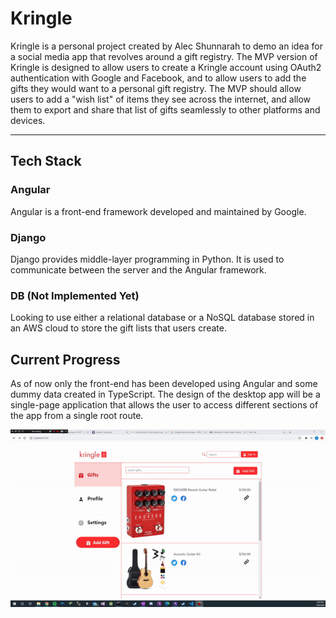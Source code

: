 # Kringle

Kringle is a personal project created by Alec Shunnarah to demo an idea for a social media app that revolves around a gift registry. The MVP version of Kringle is designed to allow users to create a Kringle account using OAuth2 authentication with Google and Facebook, and to allow users to add the gifts they would want to a personal gift registry. The MVP should allow users to add a "wish list" of items they see across the internet, and allow them to export and share that list of gifts seamlessly to other platforms and devices.

---

## Tech Stack

### Angular

Angular is a front-end framework developed and maintained by Google.

### Django

Django provides middle-layer programming in Python. It is used to communicate between the server and the Angular framework.

### DB (Not Implemented Yet)

Looking to use either a relational database or a NoSQL database stored in an AWS cloud to store the gift lists that users create.


## Current Progress

As of now only the front-end has been developed using Angular and some dummy data created in TypeScript. The design of the desktop app
will be a single-page application that allows the user to access different sections of the app from a single root route.


![alt text](./src/assets/gifs/kringle_demo_1.gif)



